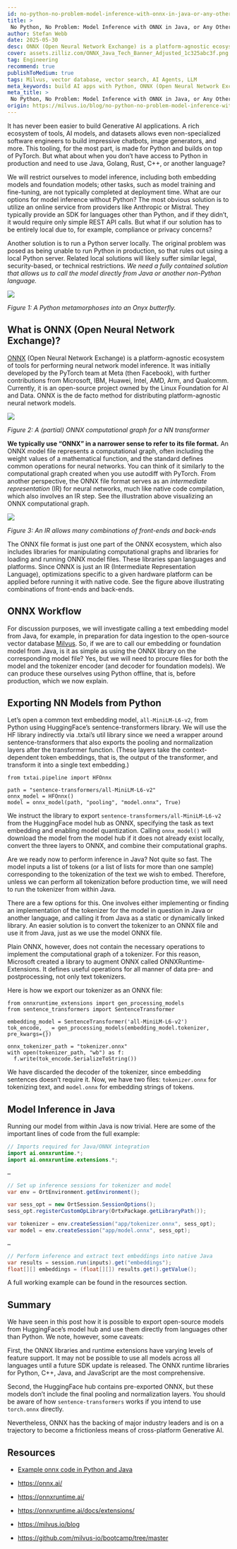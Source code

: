 ```yaml
---
id: no-python-no-problem-model-inference-with-onnx-in-java-or-any-other-language.md
title: >
 No Python, No Problem: Model Inference with ONNX in Java, or Any Other Language
author: Stefan Webb
date: 2025-05-30
desc: ONNX (Open Neural Network Exchange) is a platform-agnostic ecosystem of tools for performing neural network model inference. 
cover: assets.zilliz.com/ONNX_Java_Tech_Banner_Adjusted_1c325abc3f.png
tag: Engineering
recommend: true
publishToMedium: true
tags: Milvus, vector database, vector search, AI Agents, LLM
meta_keywords: build AI apps with Python, ONNX (Open Neural Network Exchange), Model inference, vector databases, Milvus 
meta_title: > 
 No Python, No Problem: Model Inference with ONNX in Java, or Any Other Language
origin: https://milvus.io/blog/no-python-no-problem-model-inference-with-onnx-in-java-or-any-other-language.md 
---
```


It has never been easier to build Generative AI applications. A rich ecosystem of tools, AI models, and datasets allows even non-specialized software engineers to build impressive chatbots, image generators, and more. This tooling, for the most part, is made for Python and builds on top of PyTorch. But what about when you don’t have access to Python in production and need to use Java, Golang, Rust, C++, or another language?

We will restrict ourselves to model inference, including both embedding models and foundation models; other tasks, such as model training and fine-tuning, are not typically completed at deployment time. What are our options for model inference without Python? The most obvious solution is to utilize an online service from providers like Anthropic or Mistral. They typically provide an SDK for languages other than Python, and if they didn’t, it would require only simple REST API calls. But what if our solution has to be entirely local due to, for example, compliance or privacy concerns?

Another solution is to run a Python server locally. The original problem was posed as being unable to run Python in production, so that rules out using a local Python server. Related local solutions will likely suffer similar legal, security-based, or technical restrictions. _We need a fully contained solution that allows us to call the model directly from Java or another non-Python language._

![](https://assets.zilliz.com/A_Python_metamorphoses_into_an_Onyx_butterfly_a65c340c47.png)

_Figure 1: A Python metamorphoses into an Onyx butterfly._


## What is ONNX (Open Neural Network Exchange)? 
[ONNX](https://github.com/onnx/onnx) (Open Neural Network Exchange) is a platform-agnostic ecosystem of tools for performing neural network model inference. It was initially developed by the PyTorch team at Meta (then Facebook), with further contributions from Microsoft, IBM, Huawei, Intel, AMD, Arm, and Qualcomm. Currently, it is an open-source project owned by the Linux Foundation for AI and Data. ONNX is the de facto method for distributing platform-agnostic neural network models.

![](https://assets.zilliz.com/A_partial_ONNX_computational_graph_for_a_NN_transformer_11deebefe0.png)

_Figure 2: A (partial) ONNX computational graph for a NN transformer_

**We typically use “ONNX” in a narrower sense to refer to its file format.** An ONNX model file represents a computational graph, often including the weight values of a mathematical function, and the standard defines common operations for neural networks. You can think of it similarly to the computational graph created when you use autodiff with PyTorch. From another perspective, the ONNX file format serves as an _intermediate representation_ (IR) for neural networks, much like native code compilation, which also involves an IR step. See the illustration above visualizing an ONNX computational graph.

![](https://assets.zilliz.com/An_IR_allows_many_combinations_of_front_ends_and_back_ends_a05e259849.png)

_Figure 3: An IR allows many combinations of front-ends and back-ends_

The ONNX file format is just one part of the ONNX ecosystem, which also includes libraries for manipulating computational graphs and libraries for loading and running ONNX model files. These libraries span languages and platforms. Since ONNX is just an IR (Intermediate Representation Language), optimizations specific to a given hardware platform can be applied before running it with native code. See the figure above illustrating combinations of front-ends and back-ends.


## ONNX Workflow
For discussion purposes, we will investigate calling a text embedding model from Java, for example, in preparation for data ingestion to the open-source vector database [Milvus](https://milvus.io/). So, if we are to call our embedding or foundation model from Java, is it as simple as using the ONNX library on the corresponding model file? Yes, but we will need to procure files for both the model and the tokenizer encoder (and decoder for foundation models). We can produce these ourselves using Python offline, that is, before production, which we now explain.


## Exporting NN Models from Python
Let’s open a common text embedding model, `all-MiniLM-L6-v2`, from Python using HuggingFace’s sentence-transformers library. We will use the HF library indirectly via .txtai’s util library since we need a wrapper around sentence-transformers that also exports the pooling and normalization layers after the transformer function. (These layers take the context-dependent token embeddings, that is, the output of the transformer, and transform it into a single text embedding.)

```
from txtai.pipeline import HFOnnx

path = "sentence-transformers/all-MiniLM-L6-v2"
onnx_model = HFOnnx()
model = onnx_model(path, "pooling", "model.onnx", True)
```

We instruct the library to export `sentence-transformers/all-MiniLM-L6-v2` from the HuggingFace model hub as ONNX, specifying the task as text embedding and enabling model quantization. Calling `onnx_model()` will download the model from the model hub if it does not already exist locally, convert the three layers to ONNX, and combine their computational graphs.

Are we ready now to perform inference in Java? Not quite so fast. The model inputs a list of tokens (or a list of lists for more than one sample) corresponding to the tokenization of the text we wish to embed. Therefore, unless we can perform all tokenization before production time, we will need to run the tokenizer from within Java.

There are a few options for this. One involves either implementing or finding an implementation of the tokenizer for the model in question in Java or another language, and calling it from Java as a static or dynamically linked library. An easier solution is to convert the tokenizer to an ONNX file and use it from Java, just as we use the model ONNX file.

Plain ONNX, however, does not contain the necessary operations to implement the computational graph of a tokenizer. For this reason, Microsoft created a library to augment ONNX called ONNXRuntime-Extensions. It defines useful operations for all manner of data pre- and postprocessing, not only text tokenizers.

Here is how we export our tokenizer as an ONNX file:

```
from onnxruntime_extensions import gen_processing_models
from sentence_transformers import SentenceTransformer

embedding_model = SentenceTransformer('all-MiniLM-L6-v2')
tok_encode, _ = gen_processing_models(embedding_model.tokenizer, pre_kwargs={})

onnx_tokenizer_path = "tokenizer.onnx"
with open(tokenizer_path, "wb") as f:
  f.write(tok_encode.SerializeToString())
```

We have discarded the decoder of the tokenizer, since embedding sentences doesn’t require it. Now, we have two files: `tokenizer.onnx` for tokenizing text, and `model.onnx` for embedding strings of tokens.


## Model Inference in Java
Running our model from within Java is now trivial. Here are some of the important lines of code from the full example:

```java
// Imports required for Java/ONNX integration
import ai.onnxruntime.*;
import ai.onnxruntime.extensions.*;

…

// Set up inference sessions for tokenizer and model
var env = OrtEnvironment.getEnvironment();

var sess_opt = new OrtSession.SessionOptions();
sess_opt.registerCustomOpLibrary(OrtxPackage.getLibraryPath());

var tokenizer = env.createSession("app/tokenizer.onnx", sess_opt);
var model = env.createSession("app/model.onnx", sess_opt);

…

// Perform inference and extract text embeddings into native Java
var results = session.run(inputs).get("embeddings");
float[][] embeddings = (float[][]) results.get().getValue();
```

A full working example can be found in the resources section.


## Summary 
We have seen in this post how it is possible to export open-source models from HuggingFace’s model hub and use them directly from languages other than Python. We note, however, some caveats:

First, the ONNX libraries and runtime extensions have varying levels of feature support. It may not be possible to use all models across all languages until a future SDK update is released. The ONNX runtime libraries for Python, C++, Java, and JavaScript are the most comprehensive. 

Second, the HuggingFace hub contains pre-exported ONNX, but these models don’t include the final pooling and normalization layers. You should be aware of how `sentence-transformers` works if you intend to use `torch.onnx` directly.

Nevertheless, ONNX has the backing of major industry leaders and is on a trajectory to become a frictionless means of cross-platform Generative AI.


## Resources
- [Example onnx code in Python and Java](https://github.com/milvus-io/bootcamp/tree/master/tutorials/quickstart/onnx_example)

- <https://onnx.ai/>

- <https://onnxruntime.ai/>

- <https://onnxruntime.ai/docs/extensions/>

- <https://milvus.io/blog> 

- <https://github.com/milvus-io/bootcamp/tree/master> 